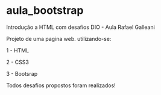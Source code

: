 # aula_bootstrap
Introdução a HTML com desafios DIO - Aula Rafael Galleani

Projeto de uma pagina web. utilizando-se:

1 - HTML

2 - CSS3

3 - Bootsrap

Todos desafios propostos foram realizados!
